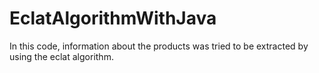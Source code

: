 # EclatAlgorithmWithJava

In this code, information about the products was tried to be extracted by using the eclat algorithm.

